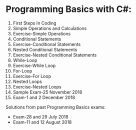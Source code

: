 # Programming Basics with C#:

01. First Steps In Coding
02. Simple Operations and Calculations
03. Exercise-Simple Operations
04. Conditional Statements
05. Exercise-Conditional Statements
06. Nested Conditional Statements
07. Exercise-Nested Conditional Statements
08. While-Loop
09. Exercise-While Loop
10. For-Loop
11. Exercise-For Loop
12. Nested Loops
13. Exercise-Nested Loops
14. Sample Exam-25 November 2018
15. Exam-1 and 2 December 2018

Solutions from past Programming Basics exams:
 - Exam-28 and 29 July 2018
 - Exam-11 and 12 August 2018
